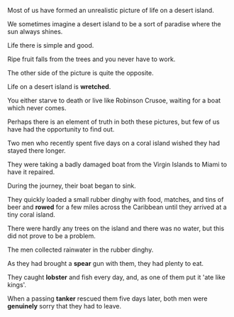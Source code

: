 Most of us have formed an unrealistic picture of life on a desert island. 

We sometimes imagine a desert island to be a sort of paradise where the sun always shines. 

Life there is simple and good. 

Ripe fruit falls from the trees and you never have to work. 

The other side of the picture is quite the opposite. 

Life on a desert island is **wretched**. 

You either starve to death or live like Robinson Crusoe, waiting for a boat which never comes.

Perhaps there is an element of truth in both these pictures, but few of us have had the opportunity to find out.





Two men who recently spent five days on a coral island wished they had stayed there longer. 

They were taking a badly damaged boat from the Virgin Islands to Miami to have it repaired.

During the journey, their boat began to sink. 

They quickly loaded a small rubber dinghy with food, matches, and tins of beer and **rowed** for a few miles across the Caribbean until they arrived at a tiny coral island. 

There were hardly any trees on the island and there was no water, but this did not prove to be a problem. 

The men collected rainwater in the rubber dinghy. 

As they had brought a **spear** gun with them, they had plenty to eat. 

They caught **lobster** and fish every day, and, as one of them put it 'ate like kings'. 

When a passing **tanker** rescued them five days later, both men were **genuinely** sorry that they had to leave.